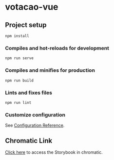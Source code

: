 # votacao-vue

## Project setup
```
npm install
```

### Compiles and hot-reloads for development
```
npm run serve
```

### Compiles and minifies for production
```
npm run build
```

### Lints and fixes files
```
npm run lint
```

### Customize configuration
See [Configuration Reference](https://cli.vuejs.org/config/).

## Chromatic Link

[Click here](https://www.chromatic.com/start?inviteToken=5a88c87b47034e65921d95307052210a&appId=60f3226db3d41300395bc291) to access the Storybook in chromatic.